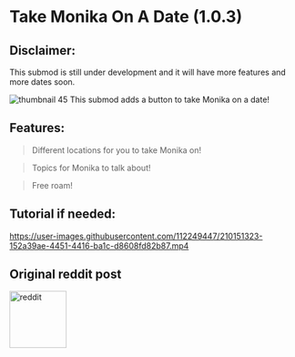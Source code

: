 # Take Monika On A Date (1.0.3)

## Disclaimer:
This submod is still under development and it will have more features and more dates soon.

![thumbnail 45](https://user-images.githubusercontent.com/112249447/209358591-650cf9ad-a39f-4868-b539-e1d0e42233af.png)
This submod adds a button to take Monika on a date!

## Features:
> Different locations for you to take Monika on!

> Topics for Monika to talk about!

> Free roam!

## Tutorial if needed:
https://user-images.githubusercontent.com/112249447/210151323-152a39ae-4451-4416-ba1c-d8608fd82b87.mp4

## Original reddit post
<a href="https://www.reddit.com/r/MASFandom/comments/vy49yn/take_monika_on_a_date_submod_the_park/">
<img alt="reddit" src="https://cdn-icons-png.flaticon.com/512/2111/2111459.png" width="100">

